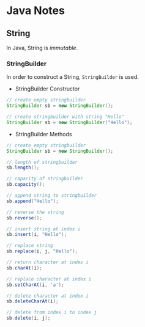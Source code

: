 # Java Notes

## String
In Java, String is *immutable*.

### StringBuilder
In order to construct a String, ```StringBuilder``` is used.

- StringBuilder Constructor

```java
// create empty stringbuilder
StringBuilder sb = new StringBuilder();

// create stringbuilder with string "Hello"
StringBuilder sb = new StringBuilder("Hello");
```

- StringBuilder Methods

```java
// create empty stringbuilder
StringBuilder sb = new StringBuilder();

// length of stringbuilder
sb.length();

// capacity of stringbuilder
sb.capacity();

// append string to stringbuilder
sb.append("Hello");

// reverse the string
sb.reverse();

// insert string at index i
sb.insert(i, "Hello");

// replace string
sb.replace(i, j, "Hello");

// return character at index i
sb.charAt(i);

// replace character at index i
sb.setCharAt(i, 'a');

// delete character at index i
sb.deleteCharAt(i);

// delete from index i to index j
sb.delete(i, j);
```